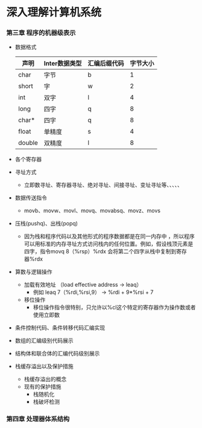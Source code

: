 # 深入理解计算机系统
### 第三章 程序的机器级表示
-	数据格式
	
    | 声明 | Inter数据类型 | 汇编后缀代码 | 字节大小 |
    | ------- | ------ | ------| -------|
    | char  | 字节 | b | 1 |
    |short  |  字  | w |    2|
    |int |    双字 | l | 4|
    |long | 四字 | q | 8|
    |char* | 四字 | q | 8|
    |float | 单精度 | s | 4|
    |double | 双精度 | l | 8|

-	各个寄存器
- 	寻址方式
	- 立即数寻址、寄存器寻址、绝对寻址、间接寻址、变址寻址等、、、、、  
-  数据传送指令
	-	movb、movw、movl、movq、movabsq、movz、movs
-	压栈(pushq)、出栈(popq)
	-	因为栈和程序代码以及其他形式的程序数据都是在同一内存中 ，所以程序可以用标准的内存寻址方式访问栈内的任何位置。例如，假设栈顶元素是四字，指令movq 8（%rsp）%rdx 会将第二个四字从栈中复制到寄存器%rdx 
-	算数与逻辑操作
	-	加载有效地址  （load effective address -> leaq） 
		-	例如 leaq 7（%rdi,%rsi,9） -> %rdi + 9*%rsi + 7 
	-	移位操作
        -    移位操作指令很特别，只允许以%cl这个特定的寄存器作为操作数或者使用立即数 
-  条件控制代码、条件转移代码汇编实现    
-	数组的汇编级别代码展示
- 	结构体和联合体的汇编代码级别展示         
-  栈缓存溢出以及保护措施
    -	栈缓存溢出的概念
    -	现有的保护措施        
    	-	栈随机化
    	- 	栈破坏检测
    	
###	第四章 处理器体系结构
